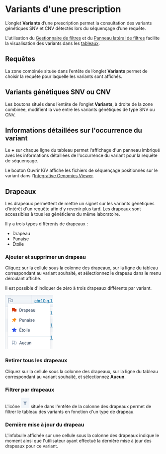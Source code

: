 # Variants d'une prescription

L’onglet **Variants** d’une prescription permet la consultation des variants génétiques SNV et CNV détectés lors du séquençage d’une requête.

L'utilisation du [Gestionnaire de filtres](/fr/qlin_genetic/_filter_manager/filter_manager.md) et du [Panneau latéral de filtres](/fr/qlin_genetic/filter_panel/filter_panel.md) facilite la visualisation des variants dans les [tableaux](/fr/qlin_genetic/tables/tables.md).

## Requêtes

La zone combinée située dans l’entête de l’onglet **Variants** permet de choisir la requête pour laquelle les variants sont affichés.

## Variants génétiques SNV ou CNV

Les boutons situés dans l’entête de l’onglet **Variants**, à droite de la zone combinée, modifient la vue entre les variants génétiques de type SNV ou CNV.

## Informations détaillées sur l'occurrence du variant

Le **+** sur chaque ligne du tableau permet l'affichage d'un panneau imbriqué avec les informations détaillées de l'occurrence du variant pour la requête de séquençage.

Le bouton Ouvrir IGV affiche les fichiers de séquençage positionnés sur le variant dans l'[Integrative Genomics Viewer](https://igv.org/).

## Drapeaux

Les drapeaux permettent de mettre un signet sur les variants génétiques d’intérêt d'un requête afin d’y revenir plus tard. Les drapeaux sont accessibles à tous les généticiens du même laboratoire.

Il y a trois types différents de drapeaux :

- Drapeau
- Punaise
- Étoile

### Ajouter et supprimer un drapeau

Cliquez sur la cellule sous la colonne des drapeaux, sur la ligne du tableau correspondant au variant souhaité, et sélectionnez le drapeau dans le menu déroulant affiché.

Il est possible d'indiquer de zéro à trois drapeaux différents par variant.

![menu drapeau](flags_menu.png)

### Retirer tous les drapeaux

Cliquez sur la cellule sous la colonne des drapeaux, sur la ligne du tableau correspondant au variant souhaité, et sélectionnez **Aucun**.

### Filtrer par drapeaux

L'icône ![filtre](flags_filter.png) située dans l'entête de la colonne des drapeaux permet de filtrer le tableau des variants en fonction d'un type de drapeau.

### Dernière mise à jour du drapeau

L'infobulle affichée sur une cellule sous la colonne des drapeaux indique le moment ainsi que l'utilisateur ayant effectué la dernière mise à jour des drapeaux pour ce variant.
